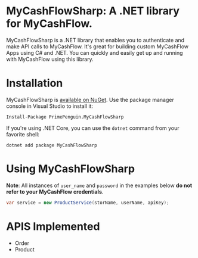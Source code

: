 # MyCashFlowSharp: A .NET library for MyCashFlow.

MyCashFlowSharp is a .NET library that enables you to authenticate and make API calls to MyCashFlow. It's great for 
building custom MyCashFlow Apps using C# and .NET. You can quickly and easily get up and running with MyCashFlow
using this library.

# Installation

MyCashFlowSharp is [available on NuGet](https://www.nuget.org/packages/MyCashFlowSharp/). Use the package manager
console in Visual Studio to install it:

```
Install-Package PrimePenguin.MyCashFlowSharp
```

If you're using .NET Core, you can use the `dotnet` command from your favorite shell:

```
dotnet add package MyCashFlowSharp
```

# Using MyCashFlowSharp

**Note**: All instances of `user_name` and `password` in the examples below **do not refer to your MyCashFlow credentials**.

```cs
var service = new ProductService(storName, userName, apiKey);
```

# APIS Implemented
- Order
- Product
